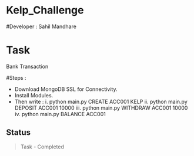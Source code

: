 # Kelp_Challenge

#Developer : Sahil Mandhare

# Task
Bank Transaction

#Steps : 
* Download MongoDB SSL for Connectivity.
* Install Modules.
* Then write : 
   i. python main.py CREATE ACC001 KELP
   ii. python main.py DEPOSIT ACC001 10000 
   iii. python main.py WITHDRAW ACC001 10000
   iv. python main.py BALANCE ACC001

## Status
> Task - Completed
